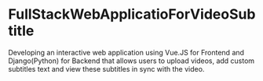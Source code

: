 # FullStackWebApplicatioForVideoSubtitle
Developing an interactive web application using Vue.JS for Frontend and Django(Python) for Backend that allows users to upload videos, add custom subtitles text and view these subtitles in sync with the video.

